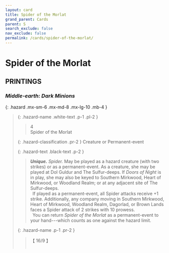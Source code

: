 ```yaml
---
layout: card
title: Spider of the Morlat
grand_parent: Cards
parent: S
search_exclude: false
nav_exclude: false
permalink: /cards/spider-of-the-morlat/
---
```


# Spider of the Morlat


## PRINTINGS


### _Middle-earth: Dark Minions_

{: .hazard .mx-sm-6 .mx-md-8 .mx-lg-10 .mb-4 }
> {: .hazard-name .white-text .p-1 .pl-2 }
> > <div class="hazard-mp">4</div>
> > <div class="card-name">Spider of the Morlat</div>
>
> {: .hazard-classification .pr-2 }
> Creature or Permanent-event
>
> {: .hazard-text .black-text .p-2 }
> > _**Unique.**_ _Spider._ May be played as a hazard creature (with two strikes) or as a permanent-event. As a creature, she may be played at Dol Guldur and The Sulfur-deeps. If _Doors of Night_ is in play, she may also be keyed to Southern Mirkwood, Heart of Mirkwood, or Woodland Realm; or at any adjacent site of The Sulfur-deeps. <br>&ensp;If played as a permanent-event, all Spider attacks receive +1 strike. Additionally, any company moving in Southern Mirkwood, Heart of Mirkwood, Woodland Realm, Dagorlad, or Brown Lands faces a Spider attack of 2 strikes with 10 prowess. <br>&ensp;You can return _Spider of the Morlat_ as a permanent-event to your hand---which counts as one against the hazard limit. 
>
> {: .hazard-name .p-1 .pr-2 }
> > <div class="card-shield">【 16/9 】</div>
> > <div class="card-corruption">&nbsp;</div>
